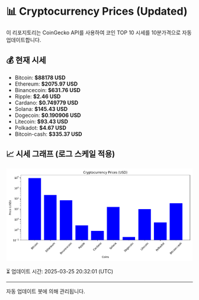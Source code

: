 
# 📊 Cryptocurrency Prices (Updated)

이 리포지토리는 CoinGecko API를 사용하여 코인 TOP 10 시세를 10분가격으로 자동 업데이트합니다.

## 💰 현재 시세
- Bitcoin: **$88178 USD**
- Ethereum: **$2075.97 USD**
- Binancecoin: **$631.76 USD**
- Ripple: **$2.46 USD**
- Cardano: **$0.749779 USD**
- Solana: **$145.43 USD**
- Dogecoin: **$0.190906 USD**
- Litecoin: **$93.43 USD**
- Polkadot: **$4.67 USD**
- Bitcoin-cash: **$335.37 USD**

## 📈 시세 그래프 (로그 스케일 적용)
![Crypto Prices](crypto_prices.png)

⏳ 업데이트 시간: 2025-03-25 20:32:01 (UTC)

---
자동 업데이트 봇에 의해 관리됩니다.
